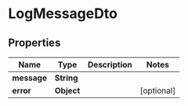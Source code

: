 
# LogMessageDto

## Properties

Name | Type | Description | Notes
------------ | ------------- | ------------- | -------------
**message** | **String** |  | 
**error** | **Object** |  |  [optional]



